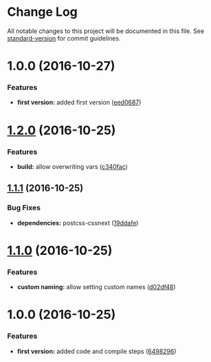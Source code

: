 # Change Log

All notable changes to this project will be documented in this file. See [standard-version](https://github.com/conventional-changelog/standard-version) for commit guidelines.

<a name="1.0.0"></a>
# 1.0.0 (2016-10-27)


### Features

* **first version:** added first version ([eed0687](https://github.com/pixelass/minus-baseline/commit/eed0687))



<a name="1.2.0"></a>
# [1.2.0](https://github.com/pixelass/minus-grid/compare/v1.1.1...v1.2.0) (2016-10-25)


### Features

* **build:** allow overwriting vars ([c340fac](https://github.com/pixelass/minus-grid/commit/c340fac))



<a name="1.1.1"></a>
## [1.1.1](https://github.com/pixelass/minus-grid/compare/v1.1.0...v1.1.1) (2016-10-25)


### Bug Fixes

* **dependencies:** postcss-cssnext ([19ddafe](https://github.com/pixelass/minus-grid/commit/19ddafe))



<a name="1.1.0"></a>
# [1.1.0](https://github.com/pixelass/minus-grid/compare/v1.0.0...v1.1.0) (2016-10-25)


### Features

* **custom naming:** allow setting custom names ([d02df48](https://github.com/pixelass/minus-grid/commit/d02df48))



<a name="1.0.0"></a>
# 1.0.0 (2016-10-25)


### Features

* **first version:** added code and compile steps ([6498296](https://github.com/pixelass/minus-grid/commit/6498296))
